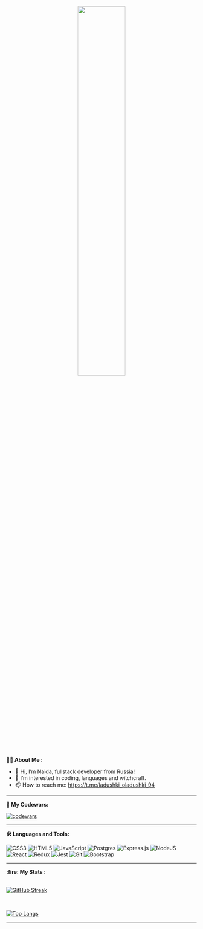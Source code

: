 <div id="header" align="center">
  <img src="https://media.giphy.com/media/L1R1tvI9svkIWwpVYr/giphy.gif" width="50%"/>
</div>


<br>

<b> :woman_technologist: About Me : </b>
- 👋 Hi, I’m Naida, fullstack developer from Russia!
- 👀 I’m interested in coding, languages and witchcraft.
- 📫 How to reach me: https://t.me/ladushki_oladushki_94
<hr>

<b> 🏅 My Codewars: </b>

[![codewars](https://www.codewars.com/users/Panic_satanic/badges/large)](https://www.codewars.com/users/Panic_satanic)   

<hr>

<b> :hammer_and_wrench: Languages and Tools: </b>

![CSS3](https://img.shields.io/badge/css3-%231572B6.svg?style=for-the-badge&logo=css3&logoColor=white)
![HTML5](https://img.shields.io/badge/html5-%23E34F26.svg?style=for-the-badge&logo=html5&logoColor=white)
![JavaScript](https://img.shields.io/badge/javascript-%23323330.svg?style=for-the-badge&logo=javascript&logoColor=%23F7DF1E)
![Postgres](https://img.shields.io/badge/postgres-%23316192.svg?style=for-the-badge&logo=postgresql&logoColor=white)
![Express.js](https://img.shields.io/badge/express.js-%23404d59.svg?style=for-the-badge&logo=express&logoColor=%2361DAFB)
![NodeJS](https://img.shields.io/badge/node.js-6DA55F?style=for-the-badge&logo=node.js&logoColor=white)
![React](https://img.shields.io/badge/react-%2320232a.svg?style=for-the-badge&logo=react&logoColor=%2361DAFB)
![Redux](https://img.shields.io/badge/redux-%23593d88.svg?style=for-the-badge&logo=redux&logoColor=white)
![Jest](https://img.shields.io/badge/-jest-%23C21325?style=for-the-badge&logo=jest&logoColor=white)
![Git](https://img.shields.io/badge/git-%23F05033.svg?style=for-the-badge&logo=git&logoColor=white)
![Bootstrap](https://img.shields.io/badge/bootstrap-%23563D7C.svg?style=for-the-badge&logo=bootstrap&logoColor=white)

<hr>
<b> :fire: My Stats : </b> <br>
<br>

[![GitHub Streak](https://github-readme-streak-stats.herokuapp.com/?user=NaidaMir&theme=dark)](https://git.io/streak-stats)


<br>

[![Top Langs](https://github-readme-stats.vercel.app/api/top-langs/?username=NaidaMir&layout=compact&theme=dark)](https://github.com/anuraghazra/github-readme-stats)


<hr>

